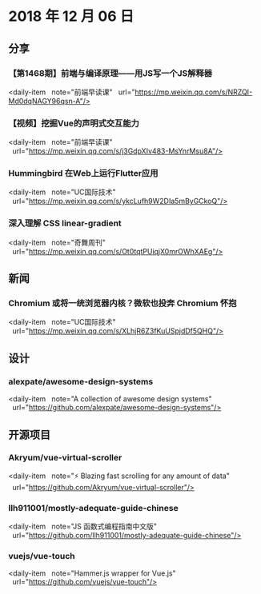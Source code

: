 # 2018 年 12 月 06 日

## 分享

### 【第1468期】前端与编译原理——用JS写一个JS解释器

<daily-item
  note="前端早读课"
  url="https://mp.weixin.qq.com/s/NRZQI-Md0dqNAGY96qsn-A"/>

### 【视频】挖掘Vue的声明式交互能力

<daily-item
  note="前端早读课"
  url="https://mp.weixin.qq.com/s/j3GdpXIv483-MsYnrMsu8A"/>

### Hummingbird 在Web上运行Flutter应用

<daily-item
  note="UC国际技术"
  url="https://mp.weixin.qq.com/s/ykcLufh9W2DIa5mByGCkoQ"/>

### 深入理解 CSS linear-gradient

<daily-item
  note="奇舞周刊"
  url="https://mp.weixin.qq.com/s/Ot0tqtPUiqjX0mrOWhXAEg"/>

## 新闻

### Chromium 或将一统浏览器内核？微软也投奔 Chromium 怀抱

<daily-item
  note="UC国际技术"
  url="https://mp.weixin.qq.com/s/XLhjR6Z3fKuUSpjdDf5QHQ"/>

## 设计

### alexpate/awesome-design-systems

<daily-item
  note="A collection of awesome design systems"
  url="https://github.com/alexpate/awesome-design-systems"/>

## 开源项目

### Akryum/vue-virtual-scroller

<daily-item
  note="⚡️ Blazing fast scrolling for any amount of data"
  url="https://github.com/Akryum/vue-virtual-scroller"/>

### llh911001/mostly-adequate-guide-chinese

<daily-item
  note="JS 函数式编程指南中文版"
  url="https://github.com/llh911001/mostly-adequate-guide-chinese"/>

### vuejs/vue-touch

<daily-item
  note="Hammer.js wrapper for Vue.js"
  url="https://github.com/vuejs/vue-touch"/>